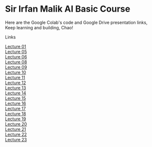# Sir Irfan Malik AI Basic Course

Here are the Google Colab's code and Google Drive presentation links, Keep learning and building, Chao!

Links 

[Lecture 01](https://docs.google.com/presentation/d/1BsnYZdaCvM8z6XN5bhxxT_Hs8HfXct66/edit#slide=id.p1)  
[Lecture 05](https://colab.research.google.com/drive/15ph2bJ-0qdNlcjT6nLpPO1lPWUeQbsDe#scrollTo=GDCfrgzcVvpL)  
[Lecture 06](https://colab.research.google.com/drive/1yQX7lohy2HZlQ-x6_53yUBox2Fio0R_T)  
[Lecture 08](https://colab.research.google.com/drive/10X44SYFpIouV1Et1c1yz5PvfuR25AORl#scrollTo=rnT6dD5vSlKo)  
[Lecture 09](https://colab.research.google.com/drive/1i7GC3UH46U8rLOyKBIYfGo0JAdie9EYn#scrollTo=yfLEmcp7QS-7)  
[Lecture 10](https://colab.research.google.com/drive/1FtR4PB3oAJzJnayT4WgKhwnyHTLNcvlv)  
[Lecture 11](https://colab.research.google.com/drive/1TrQN5EIqOJIQIWksa-SjxWZ8JA6dyDXa)  
[Lecture 12](https://colab.research.google.com/drive/1BQV7Nlb3RstozKIHKKK8gciIPi8x_gSf)  
[Lecture 13](https://colab.research.google.com/drive/11cQwJO_oT1GO-mwbamQLjIhuM3B1eDSI#scrollTo=GGyDovL2QDLa)  
[Lecture 14](https://colab.research.google.com/drive/1yZOgTwU2iplGPm1OuxF34mhmCekoR0p3)  
[Lecture 15](https://colab.research.google.com/drive/1yZOgTwU2iplGPm1OuxF34mhmCekoR0p3#scrollTo=TCKL0fB7oCHM)  
[Lecture 16](https://colab.research.google.com/drive/1qLv96Q5DTwwDtmC4qEofN-h6OVhtnB0D)  
[Lecture 17](https://colab.research.google.com/drive/1y_B7M3tDUp-mQx2GgcZulhnrRAaPVVU8)  
[Lecture 18](https://colab.research.google.com/drive/1KrPiJ9yiRzVAEAeMemgCqZgjpr6S1yp3#scrollTo=fL8XebaeYNvi)  
[Lecture 19](https://colab.research.google.com/drive/1SCOVhIInYqEPQkpO6bn9fwQ1MghJKr7u)  
[Lecture 20](https://colab.research.google.com/drive/1SCOVhIInYqEPQkpO6bn9fwQ1MghJKr7u)  
[Lecture 21](https://docs.google.com/presentation/d/1vRYqKt-13fgL1_uxubC4jc_RcnlS8ucN/edit#slide=id.g25fee922ceb_0_5)  
[Lecture 22](https://colab.research.google.com/drive/1mA1-Qp4wLfJ9heprE0KR-X_UIhfrieNN)  
[Lecture 23](https://colab.research.google.com/drive/1mA1-Qp4wLfJ9heprE0KR-X_UIhfrieNN#scrollTo=Al0gZIXGrzta)  
